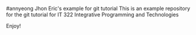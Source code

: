 #annyeong
Jhon Eric's example for git tutorial
This is an example repository for the git tutorial for IT 322 Integrative Programming and Technologies

Enjoy!


